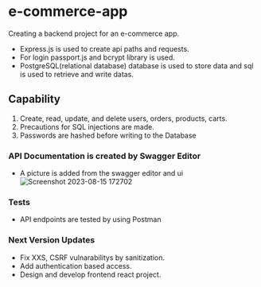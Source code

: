 # e-commerce-app
Creating a backend project for an e-commerce app. 
  - Express.js is used to create api paths and requests.
  - For login passport.js and bcrypt library is used.
  - PostgreSQL(relational database) database is used to store data and sql is used to retrieve and write datas.
    

## Capability
 1. Create, read, update, and delete  users, orders, products, carts.
 2. Precautions for SQL injections are made.
 3. Passwords are hashed before writing to the Database

### API Documentation is created by Swagger Editor
  - A picture is added from the swagger editor and ui
![Screenshot 2023-08-15 172702](https://github.com/yssfklc/e-commerce-app/assets/121329421/d1a59ce8-17ae-4eb3-818e-91a4cc3af8c0)

### Tests
  - API endpoints are tested by using Postman

### Next Version Updates
  - Fix XXS, CSRF vulnarabilitys by sanitization.
  - Add authentication based access.
  - Design and develop frontend react project.
